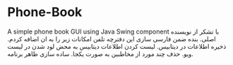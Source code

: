 # Phone-Book
A simple phone book GUI using Java Swing component
با تشکر از نویسنده اصلی.
بنده ضمن فارسی سازی این دفترچه تلفن امکانات زیر را به ان اضافه کردم.
ذخیره اطلاعات در دیتابیس.
لیست کردن اطلاعات دیتابیس به محض لود شدن در لیست ویو.
حذف چند مورد از مخاطبین به صورت یکجا.
ساده سازی ظاهر برنامه.
